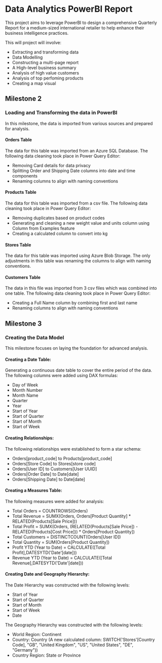 # Data Analytics PowerBI Report 

This project aims to leverage PowerBI to design a comprehensive Quarterly Report for a medium-sized international retailer to help enhance their business intelligence practices.

This will project will involve: 
- Extracting and transforming data
- Data Modelling
- Constructing a multi-page report
- A High-level business summary
- Analysis of high value customers
- Analysis of top perfoming products
- Creating a map visual 

## Milestone 2
### Loading and Transforming the data in PowerBI
In this milestone, the data is imported from various sources and prepared for analysis. 

#### Orders Table
The data for this table was imported from an Azure SQL Database. 
The following data cleaning took place in Power Query Editor: 
- Removing Card details for data privacy
- Splitting Order and Shipping Date columns into date and time components
- Renaming columns to align with naming conventions

#### Products Table 
The data for this table was imported from a csv file.
The following data cleaning took place in Power Query Editor: 
- Removing duplicates based on product codes
- Generating and cleaning a new weight value and units column using Column from Examples feature
- Creating a calculated column to convert into kg

#### Stores Table 
The data for this table was imported using Azure Blob Storage.
The only adjustments in this table was renaming the columns to align with naming conventions.

#### Customers Table
The data in this file was imported from 3 csv files which was combined into one table. 
The following data cleaning took place in Power Query Editor: 
- Creating a Full Name column by combining first and last name
- Renaming columns to align with naming conventions

## Milestone 3
### Creating the Data Model
This milestone focuses on laying the foundation for advanced analysis. 

#### Creating a Date Table: 
Generating a continuous date table to cover the entire period of the data. 
The following columns were added using DAX formulas: 
- Day of Week
- Month Number
- Month Name
- Quarter
- Year
- Start of Year
- Start of Quarter
- Start of Month
- Start of Week

#### Creating Relationships: 
The following relationships were established to form a star schema: 
- Orders[product_code] to Products[product_code]
- Orders[Store Code] to Stores[store code]
- Orders[User ID] to Customers[User UUID]
- Orders[Order Date] to Date[date]
- Orders[Shipping Date] to Date[date]

#### Creating a Measures Table: 
The following measures were added for analysis: 
- Total Orders = COUNTROWS(Orders)
- Total Revenue = SUMX(Orders, Orders[Product Quantity] * RELATED(Products[Sale Price]))
- Total Profit = SUMX(Orders, (RELATED(Products[Sale Price]) - RELATED(Products[Cost Price])) * Orders[Product Quantity])
- Total Customers = DISTINCTCOUNT(Orders[User ID])
- Total Quantity = SUM(Orders[Product Quantity])
- Profit YTD (Year to Date) = CALCULATE([Total Profit],DATESYTD('Date'[date]))
- Revenue YTD (Year to Date) = CALCULATE([Total Revenue],DATESYTD('Date'[date]))

#### Creating Date and Geography Hierarchy:
The Date Hierarchy was constructed with the following levels: 
- Start of Year
- Start of Quarter
- Start of Month
- Start of Week
- Date

The Geography Hierarchy was constructed with the following levels: 
- World Region: Continent
- Country: Country (A new calculated column: SWITCH('Stores'[Country Code], "GB", "United Kingdom", "US", "United States", "DE", "Germany"))
- Country Region: State or Province




